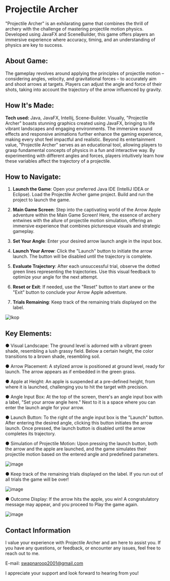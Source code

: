 # Projectile Archer
"Projectile Archer" is an exhilarating game that combines the thrill of archery with the challenge of mastering projectile motion physics. Developed using JavaFX and SceneBuilder, this game offers players an immersive experience where accuracy, timing, and an understanding of physics are key to success.

## About Game:
The gameplay revolves around applying the principles of projectile motion – considering angles, velocity, and gravitational forces – to accurately aim and shoot arrows at targets. Players can adjust the angle and force of their shots, taking into account the trajectory of the arrow influenced by gravity.

## How It's Made:

**Tech used:** Java, JavaFX, Intellij, Scene-Builder.
Visually, "Projectile Archer" boasts stunning graphics created using JavaFX, bringing to life vibrant landscapes and engaging environments. The immersive sound effects and responsive animations further enhance the gaming experience, making every shot feel impactful and realistic. Beyond its entertainment value, "Projectile Archer" serves as an educational tool, allowing players to grasp fundamental concepts of physics in a fun and interactive way. By experimenting with different angles and forces, players intuitively learn how these variables affect the trajectory of a projectile.

## How to Navigate:

1. **Launch the Game**:
Open your preferred Java IDE (IntelliJ IDEA or Eclipse). Load the Projectile Archer game project. Build and run the project to launch the game.

2. **Main Game Screen**:
Step into the captivating world of the Arrow Apple adventure within the Main Game Screen! Here, the essence of archery entwines with the allure of projectile motion simulation, offering an immersive experience that combines picturesque visuals and strategic gameplay.

3. **Set Your Angle**:
Enter your desired arrow launch angle in the input box.

4. **Launch Your Arrow**:
Click the "Launch" button to initiate the arrow launch. The button will be disabled until the trajectory is complete.

5. **Evaluate Trajectory**:
After each unsuccessful trial, observe the dotted green lines representing the trajectories. Use this visual feedback to optimize your angle for the next attempt.

6. **Reset or Exit**:
If needed, use the "Reset" button to start anew or the "Exit" button to conclude your Arrow Apple adventure.

7. **Trials Remaining**:
Keep track of the remaining trials displayed on the label.

![lkop](https://github.com/Swapnaroop2001/AppleArrow/assets/75776020/f17bd4be-aef6-4369-a5e6-d4e1277d6244)


## Key Elements:

● Visual Landscape:
The ground level is adorned with a vibrant green shade, resembling a lush grassy field. Below a certain height, the color transitions to a brown shade, resembling soil.

● Arrow Placement:
A stylized arrow is positioned at ground level, ready for launch. The arrow appears as if
embedded in the green grass.

● Apple at Height:
An apple is suspended at a pre-defined height, from where it is launched, challenging you to
hit the target with precision.

● Angle Input Box:
At the top of the screen, there's an angle input box with a label, "Set your arrow angle here."
Next to it is a space where you can enter the launch angle for your arrow.

● Launch Button:
To the right of the angle input box is the "Launch" button. After entering the desired angle, clicking this button initiates the arrow launch. Once pressed, the launch button is disabled until the arrow completes its trajectory.

● Simulation of Projectile Motion:
Upon pressing the launch button, both the arrow and the apple are launched, and the game
simulates their projectile motion based on the entered angle and predefined parameters.

![image](https://github.com/Swapnaroop2001/AppleArrow/assets/75776020/b6ded157-8438-4246-8db5-18ba8af111d7)



● Keep track of the remaining trials displayed on the label. If you run out of all trials the game will be over!

![image](https://github.com/Swapnaroop2001/AppleArrow/assets/75776020/bd2f6985-e5ec-41d5-9f00-0f1f23516559)



● Outcome Display:
If the arrow hits the apple, you win! A congratulatory message may appear, and you proceed to Play the game again.

![image](https://github.com/Swapnaroop2001/AppleArrow/assets/75776020/3de48589-20ce-433d-97aa-4dbf75fb2e5b)


## Contact Information
I value your experience with Projectile Archer and am here to assist you. If you have any questions, or feedback, or encounter any issues, feel free to reach out to me.

E-mail: swapnaroop2001@gmail.com

I appreciate your support and look forward to hearing from you!











